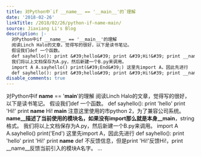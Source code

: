 ```yaml
---
title: 对Python中`if __name__ == '__main__'的`理解
date: '2018-02-26'
linkTitle: /2018/02/26/python-if-name-main/
source: Jiaxiang Li's Blog
description: |-
  对Python中if __name__ == '__main__'的理解
  阅读Linch Halo的文章，觉得写的很好，以下是读书笔记。
  假设我们def 一个函数。
  def sayhello(): print &#39;hello&#39; print &#39;Hi!&#39; print __name__ Hi! __main__ 注意这里使用的市python 2，为了兼容公司系统。 __name__描述了当前使用的模块名，如果没有import那么就是本身__main__，string格式。
  我们将以上文档保存为A.py，然后新建一个B.py来调用。
  import A A.sayhello() print(&#39;End&#39;) 这里先import A，因此先进行
  def sayhello(): print &#39;hello&#39; print &#39;Hi!&#39; print __name__ def 不反馈信息，但是print 'Hi!'反馈Hi!，print __name__反馈当前引入的模块A名字。 ...
disable_comments: true
---
```

对Python中if __name__ == '__main__'的理解
阅读Linch Halo的文章，觉得写的很好，以下是读书笔记。
假设我们def 一个函数。
def sayhello(): print &#39;hello&#39; print &#39;Hi!&#39; print __name__ Hi! __main__ 注意这里使用的市python 2，为了兼容公司系统。 __name__描述了当前使用的模块名，如果没有import那么就是本身__main__，string格式。
我们将以上文档保存为A.py，然后新建一个B.py来调用。
import A A.sayhello() print(&#39;End&#39;) 这里先import A，因此先进行
def sayhello(): print &#39;hello&#39; print &#39;Hi!&#39; print __name__ def 不反馈信息，但是print 'Hi!'反馈Hi!，print __name__反馈当前引入的模块A名字。 ...